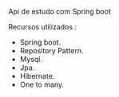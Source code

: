 Api de estudo com Spring boot

Recursos utilizados : 

- Spring boot.
- Repository Pattern.
- Mysql.
- Jpa.
- Hibernate.
- One to many.